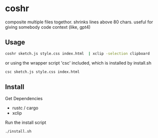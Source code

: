 # coshr
composite multiple files togethor. shrinks lines above 80 chars. useful for giving somebody code context (like, gpt4)

## Usage
```bash
coshr sketch.js style.css index.html  | xclip -selection clipboard
```
or using the wrapper script 'csc' included, which is installed by install.sh
```bash
csc sketch.js style.css index.html
```




## Install
Get Dependencies
- rustc / cargo
- xclip

Run the install script
```bash
./install.sh
```


